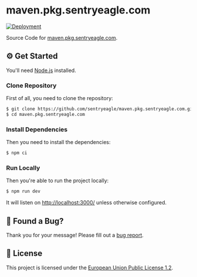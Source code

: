 # maven.pkg.sentryeagle.com

[![Deployment](../../actions/workflows/deployment.yml/badge.svg)](../../actions/workflows/deployment.yml)

Source Code for [maven.pkg.sentryeagle.com](https://maven.pkg.sentryeagle.com).

## ⚙️ Get Started

You'll need [Node.js](https://nodejs.org) installed.

### Clone Repository

First of all, you need to clone the repository:

```bash
$ git clone https://github.com/sentryeagle/maven.pkg.sentryeagle.com.git
$ cd maven.pkg.sentryeagle.com
```

### Install Dependencies

Then you need to install the dependencies:

```bash
$ npm ci
```

### Run Locally

Then you're able to run the project locally:

```bash
$ npm run dev
```

It will listen on [http://localhost:3000/](http://localhost:3000/) unless otherwise configured.

## 🐛 Found a Bug?

Thank you for your message! Please fill out a [bug report](../../issues/new?assignees=&labels=&template=bug_report.md&title=).

## 📖 License

This project is licensed under the [European Union Public License 1.2](https://choosealicense.com/licenses/eupl-1.2/).